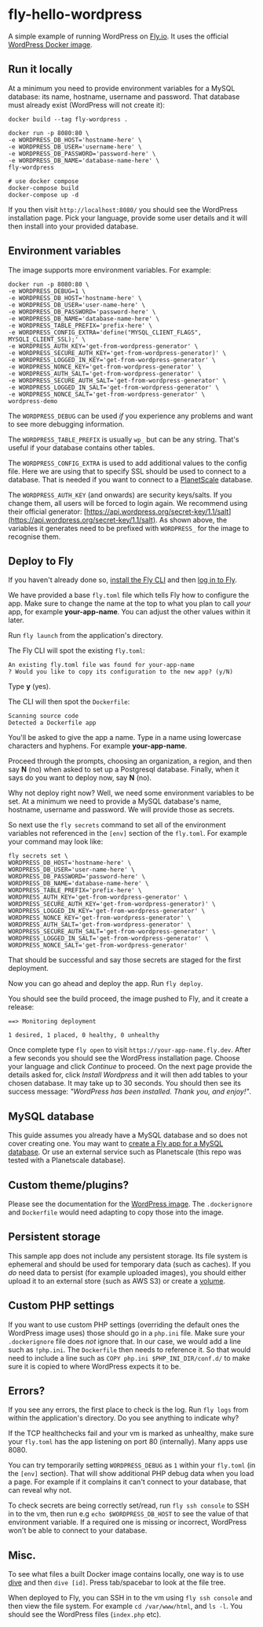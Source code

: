 # fly-hello-wordpress

A simple example of running WordPress on [Fly.io](https://fly.io). It uses the official [WordPress Docker image](https://hub.docker.com/_/wordpress).

## Run it locally

At a minimum you need to provide environment variables for a MySQL database: its name, hostname, username and password. That database must already exist (WordPress will not create it):

```
docker build --tag fly-wordpress .

docker run -p 8080:80 \
-e WORDPRESS_DB_HOST='hostname-here' \
-e WORDPRESS_DB_USER='username-here' \
-e WORDPRESS_DB_PASSWORD='password-here' \
-e WORDPRESS_DB_NAME='database-name-here' \
fly-wordpress

# use docker compose
docker-compose build
docker-compose up -d
```

If you then visit `http://localhost:8080/` you should see the WordPress installation page. Pick your language, provide some user details and it will then install into your provided database.

## Environment variables

The image supports more environment variables. For example:

```
docker run -p 8080:80 \
-e WORDPRESS_DEBUG=1 \
-e WORDPRESS_DB_HOST='hostname-here' \
-e WORDPRESS_DB_USER='user-name-here' \
-e WORDPRESS_DB_PASSWORD='password-here' \
-e WORDPRESS_DB_NAME='database-name-here' \
-e WORDPRESS_TABLE_PREFIX='prefix-here' \
-e WORDPRESS_CONFIG_EXTRA='define("MYSQL_CLIENT_FLAGS", MYSQLI_CLIENT_SSL);' \
-e WORDPRESS_AUTH_KEY='get-from-wordpress-generator' \
-e WORDPRESS_SECURE_AUTH_KEY='get-from-wordpress-generator)' \
-e WORDPRESS_LOGGED_IN_KEY='get-from-wordpress-generator' \
-e WORDPRESS_NONCE_KEY='get-from-wordpress-generator' \
-e WORDPRESS_AUTH_SALT='get-from-wordpress-generator' \
-e WORDPRESS_SECURE_AUTH_SALT='get-from-wordpress-generator' \
-e WORDPRESS_LOGGED_IN_SALT='get-from-wordpress-generator' \
-e WORDPRESS_NONCE_SALT='get-from-wordpress-generator' \
wordpress-demo
```

The `WORDPRESS_DEBUG` can be used _if_ you experience any problems and want to see more debugging information.

The `WORDPRESS_TABLE_PREFIX` is usually `wp_` but can be any string. That's useful if your database contains other tables.

The `WORDPRESS_CONFIG_EXTRA` is used to add additional values to the config file. Here we are using that to specify SSL should be used to connect to a database. That is needed if you want to connect to a [PlanetScale](https://planetscale.com) database.

The `WORDPRESS_AUTH_KEY` (and onwards) are security keys/salts. If you change them, all users will be forced to login again. We recommend using their official generator: [https://api.wordpress.org/secret-key/1.1/salt](https://api.wordpress.org/secret-key/1.1/salt). As shown above, the variables it generates need to be prefixed with `WORDPRESS_` for the image to recognise them.

## Deploy to Fly

If you haven't already done so, [install the Fly CLI](https://fly.io/docs/getting-started/installing-flyctl/) and then [log in to Fly](https://fly.io/docs/getting-started/log-in-to-fly/).

We have provided a base `fly.toml` file which tells Fly how to configure the app. Make sure to change the name at the top to what you plan to call _your_ app, for example **your-app-name**. You can adjust the other values within it later.

Run `fly launch` from the application's directory.

The Fly CLI will spot the existing `fly.toml`:

```
An existing fly.toml file was found for your-app-name
? Would you like to copy its configuration to the new app? (y/N)
```

Type **y** (yes).

The CLI will then spot the `Dockerfile`:

```
Scanning source code
Detected a Dockerfile app
```

You'll be asked to give the app a name. Type in a name using lowercase characters and hyphens. For example **your-app-name**.

Proceed through the prompts, choosing an organization, a region, and then say **N** (no) when asked to set up a Postgresql database. Finally, when it says do you want to deploy now, say **N** (no).

Why not deploy right now? Well, we need some environment variables to be set. At a minimum we need to provide a MySQL database's name, hostname, username and password. We will provide those as secrets.

So next use the `fly secrets` command to set all of the environment variables not referenced in the `[env]` section of the `fly.toml`. For example your command may look like:

```
fly secrets set \
WORDPRESS_DB_HOST='hostname-here' \
WORDPRESS_DB_USER='user-name-here' \
WORDPRESS_DB_PASSWORD='password-here' \
WORDPRESS_DB_NAME='database-name-here' \
WORDPRESS_TABLE_PREFIX='prefix-here' \
WORDPRESS_AUTH_KEY='get-from-wordpress-generator' \
WORDPRESS_SECURE_AUTH_KEY='get-from-wordpress-generator)' \
WORDPRESS_LOGGED_IN_KEY='get-from-wordpress-generator' \
WORDPRESS_NONCE_KEY='get-from-wordpress-generator' \
WORDPRESS_AUTH_SALT='get-from-wordpress-generator' \
WORDPRESS_SECURE_AUTH_SALT='get-from-wordpress-generator' \
WORDPRESS_LOGGED_IN_SALT='get-from-wordpress-generator' \
WORDPRESS_NONCE_SALT='get-from-wordpress-generator'
```

That should be successful and say those secrets are staged for the first deployment.

Now you can go ahead and deploy the app. Run `fly deploy`.

You should see the build proceed, the image pushed to Fly, and it create a release:

```
==> Monitoring deployment

1 desired, 1 placed, 0 healthy, 0 unhealthy
```

Once complete type `fly open` to visit `https://your-app-name.fly.dev`. After a few seconds you should see the WordPress installation page. Choose your language and click _Continue_ to proceed. On the next page provide the details asked for, click _Install Wordpress_ and it will then add tables to your chosen database. It may take up to 30 seconds. You should then see its success message: _"WordPress has been installed. Thank you, and enjoy!"_.

## MySQL database

This guide assumes you already have a MySQL database and so does not cover creating one. You may want to [create a Fly app for a MySQL database](https://fly.io/docs/app-guides/mysql-on-fly/). Or use an external service such as Planetscale (this repo was tested with a Planetscale database).

## Custom theme/plugins?

Please see the documentation for the [WordPress image](https://hub.docker.com/_/wordpress). The `.dockerignore` and `Dockerfile` would need adapting to copy those into the image.

## Persistent storage

This sample app does not include any persistent storage. Its file system is ephemeral and should be used for temporary data (such as caches). If you _do_ need data to persist (for example uploaded images), you should either upload it to an external store (such as AWS S3) or create a [volume](https://fly.io/docs/reference/volumes/).

## Custom PHP settings

If you want to use custom PHP settings (overriding the default ones the WordPress image uses) those should go in a `php.ini` file. Make sure your `.dockerignore` file does _not_ ignore that. In our case, we would add a line such as `!php.ini`. The `Dockerfile` then needs to reference it. So that would need to include a line such as `COPY php.ini $PHP_INI_DIR/conf.d/` to make sure it is copied to where WordPress expects it to be.

## Errors?

If you see any errors, the first place to check is the log. Run `fly logs` from within the application's directory. Do you see anything to indicate why?

If the TCP healthchecks fail and your vm is marked as unhealthy, make sure your `fly.toml` has the app listening on port 80 (internally). Many apps use 8080.

You can try temporarily setting `WORDPRESS_DEBUG` as `1` within your `fly.toml` (in the `[env]` section). That will show additional PHP debug data when you load a page. For example if it complains it can't connect to your database, that can reveal why not.

To check secrets are being correctly set/read, run `fly ssh console` to SSH in to the vm, then run e.g `echo $WORDPRESS_DB_HOST` to see the value of that environment variable. If a required one is missing or incorrect, WordPress won't be able to connect to your database.

## Misc.

To see what files a built Docker image contains locally, one way is to use [dive](https://github.com/wagoodman/dive) and then `dive [id]`. Press tab/spacebar to look at the file tree.

When deployed to Fly, you can SSH in to the vm using `fly ssh console` and then view the file system. For example `cd /var/www/html`, and `ls -l`. You should see the WordPress files (`index.php` etc).
